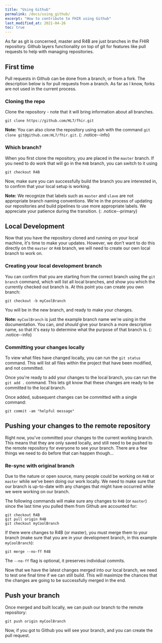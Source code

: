 ```yaml
---
title: "Using Github"
permalink: /docs/using_github/
excerpt: "How to contribute to FHIR using Github"
last_modified_at: 2021-04-26
toc: true
---
```


As far as git is concerned, master and R4B are just branches in the FHIR repository. Github layers functionality on top of git for features like pull requests to help with managing repositories.

## First time
Pull requests in Github can be done from a branch, or from a fork. The description below is for pull requests from a branch. As far as I know, forks are not used in the current process.

### Cloning the repo
Clone the repository - note that it will bring information about all branches. 

```shell
git clone https://github.com/HL7/fhir.git
```

**Note:** You can also clone the repository using ssh with the command `git clone git@github.com:HL7/fhir.git`.
{: .notice--info}

### Which branch?
When you first clone the repository, you are placed in the `master` branch. If you need to do work that will go in the `R4B` branch, you can switch to it using

```shell
git checkout R4B
```

Now, make sure you can successfully build the branch you are interested in, to confirm that your local setup is working.

**Note:** We recognize that labels such as `master` and `slave` are not appropriate branch naming conventions. We're in the process of updating our repositories and build pipelines to use more appropriate labels. We appreciate your patience during the transition.
{: .notice--primary}

## Local Development

Now that you have the repository cloned and running on your local machine, it's time to make your updates. However, we don't want to do this directly on the `master` or `R4B` branch, we will need to create our own local branch to work on. 

### Creating your local development branch
You can confirm that you are starting from the correct branch using the `git branch` command, which will list all local branches, and show you which the currently checked out branch is. At this point you can create you own branch:

```shell
git checkout -b myCoolBranch
```
You will be in the new branch, and ready to make your changes.

**Note:** `myCoolBranch` is just the example branch name we're using in the documentation. You can, _and should_ give your branch a more descriptive name, so that it's easy to determine what the purpose of that branch is.
{: .notice--info}

### Committing your changes locally
To view what files have changed locally, you can run the `git status` command. This will list all files within the project that have been modified, and not committed.

Once you're ready to add your changes to the local branch, you can run the `git add .` command. This lets git know that these changes are ready to be committed to the local branch.

Once added, subsequent changes can be committed with a single command:

```shell
git commit -am "helpful message"
```

## Pushing your changes to the remote repository
Right now, you've committed your changes to the current working branch. This means that they are only saved locally, and still need to be pushed to the remote repository for everyone to see your branch. There are a few things we need to do before that can happen though...

### Re-sync with original branch
Due to the nature or open source, many people could be working on `R4B` or `master` while we've been doing our work locally. We need to make sure that our branch is up-to-date with any changes that might have occurred while we were working on our branch.

The following commands will make sure any changes to `R4B` (or `master`) since the last time you pulled them from Github are accounted for:

```shell
git checkout R4B
git pull origin R4B
git checkout myCoolBranch
```

If there were changes to R4B (or master), you must merge them to your branch (make sure that you are in your development branch, in this example `myCoolBranch`):

```shell
git merge --no-ff R4B
```

The `--no-ff` flag is optional, it preserves individual commits.

Now that we have the latest changes merged into our local branch, we need to test one final time if we can still build. This will maximize the chances that the changes are going to be successfully merged in the end.

## Push your branch

Once merged and built locally, we can push our branch to the remote repository:

```shell
git push origin myCoolBranch
```

Now, if you got to Github you will see your branch, and you can create the pull request.
